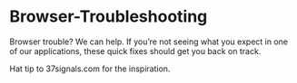 # Browser-Troubleshooting
Browser trouble? We can help. If you’re not seeing what you expect in one of our applications, these quick fixes should get you back on track. 

Hat tip to 37signals.com for the inspiration.
